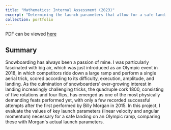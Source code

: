 ```yaml
---
title: "Mathematics: Internal Assessment (2023)"
excerpt: "Determining the launch parameters that allow for a safe landing for Billy Morgan's 2015 quadruple cork 1800 using calculus.<br/><img src='/files/mathiacoverpic.png'>"
collection: portfolio
---
```


PDF can be viewed [here](https://alcotticus.github.io/files/2023mathia.pdf)

Summary
------
Snowboarding has always been a passion of mine. I was particularly fascinated with big air, which was just introduced as an Olympic event in 2018, in which competitors ride down a large ramp and perform a single aerial trick, scored according to its difficulty, execution, amplitude, and landing. As the culmination of snowboarders’ ever-growing interest in landing increasingly challenging tricks, the quadruple cork 1800, consisting of five rotations and four flips, has emerged as one of the most physically demanding feats performed yet, with only a few recorded successful attempts after the first performed by Billy Morgan in 2015. In this project, I evaluate the values of key launch parameters (linear velocity and angular momentum) necessary for a safe landing on an Olympic ramp, comparing these with Morgan's actual launch parameters.
